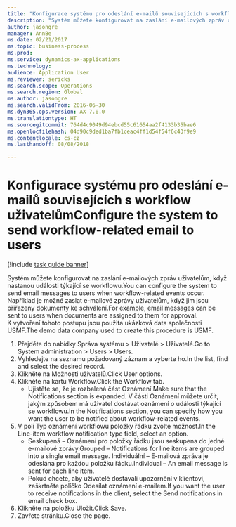 ```yaml
--- 
title: "Konfigurace systému pro odeslání e-mailů souvisejících s workflow uživatelům"
description: "Systém můžete konfigurovat na zaslání e-mailových zpráv uživatelům, když nastanou události týkající se workflowu."
author: jasongre
manager: AnnBe
ms.date: 02/21/2017
ms.topic: business-process
ms.prod: 
ms.service: dynamics-ax-applications
ms.technology: 
audience: Application User
ms.reviewer: sericks
ms.search.scope: Operations
ms.search.region: Global
ms.author: jasongre
ms.search.validFrom: 2016-06-30
ms.dyn365.ops.version: AX 7.0.0
ms.translationtype: HT
ms.sourcegitcommit: 764d4c9049d94ebcd55c61654aa2f4133b35bae6
ms.openlocfilehash: 04d90c9ded1ba7fb1ceac4ff1d54f54f6c43f9e9
ms.contentlocale: cs-cz
ms.lasthandoff: 08/08/2018

---
```

# <a name="configure-the-system-to-send-workflow-related-email-to-users"></a><span data-ttu-id="6f7e6-103">Konfigurace systému pro odeslání e-mailů souvisejících s workflow uživatelům</span><span class="sxs-lookup"><span data-stu-id="6f7e6-103">Configure the system to send workflow-related email to users</span></span>

[!include [task guide banner](../../includes/task-guide-banner.md)]

<span data-ttu-id="6f7e6-104">Systém můžete konfigurovat na zaslání e-mailových zpráv uživatelům, když nastanou události týkající se workflowu.</span><span class="sxs-lookup"><span data-stu-id="6f7e6-104">You can configure the system to send email messages to users when workflow-related events occur.</span></span> <span data-ttu-id="6f7e6-105">Například je možné zaslat e-mailové zprávy uživatelům, když jim jsou přiřazeny dokumenty ke schválení.</span><span class="sxs-lookup"><span data-stu-id="6f7e6-105">For example, email messages can be sent to users when documents are assigned to them for approval.</span></span> <span data-ttu-id="6f7e6-106">K vytvoření tohoto postupu jsou použita ukázková data společnosti USMF.</span><span class="sxs-lookup"><span data-stu-id="6f7e6-106">The demo data company used to create this procedure is USMF.</span></span>

1. <span data-ttu-id="6f7e6-107">Přejděte do nabídky Správa systému > Uživatelé > Uživatelé.</span><span class="sxs-lookup"><span data-stu-id="6f7e6-107">Go to System administration > Users > Users.</span></span>
2. <span data-ttu-id="6f7e6-108">Vyhledejte na seznamu požadovaný záznam a vyberte ho.</span><span class="sxs-lookup"><span data-stu-id="6f7e6-108">In the list, find and select the desired record.</span></span>
3. <span data-ttu-id="6f7e6-109">Klikněte na Možnosti uživatelů.</span><span class="sxs-lookup"><span data-stu-id="6f7e6-109">Click User options.</span></span>
4. <span data-ttu-id="6f7e6-110">Klikněte na kartu Workflow.</span><span class="sxs-lookup"><span data-stu-id="6f7e6-110">Click the Workflow tab.</span></span>
    * <span data-ttu-id="6f7e6-111">Ujistěte se, že je rozbalená část Oznámení.</span><span class="sxs-lookup"><span data-stu-id="6f7e6-111">Make sure that the Notifications section is expanded.</span></span>     <span data-ttu-id="6f7e6-112">V části Oznámení můžete určit, jakým způsobem má uživatel dostávat oznámení o události týkající se workflowu.</span><span class="sxs-lookup"><span data-stu-id="6f7e6-112">In the Notifications section, you can specify how you want the user to be notified about workflow-related events.</span></span>  
5. <span data-ttu-id="6f7e6-113">V poli Typ oznámení workflowu položky řádku zvolte možnost.</span><span class="sxs-lookup"><span data-stu-id="6f7e6-113">In the Line-item workflow notification type field, select an option.</span></span>
    * <span data-ttu-id="6f7e6-114">Seskupená – Oznámení pro položky řádku jsou seskupena do jedné e-mailové zprávy.</span><span class="sxs-lookup"><span data-stu-id="6f7e6-114">Grouped – Notifications for line items are grouped into a single email message.</span></span>    <span data-ttu-id="6f7e6-115">Individuální – E-mailová zpráva je odeslána pro každou položku řádku.</span><span class="sxs-lookup"><span data-stu-id="6f7e6-115">Individual – An email message is sent for each line item.</span></span>  
    * <span data-ttu-id="6f7e6-116">Pokud chcete, aby uživatelé dostávali upozornění v klientovi, zaškrtněte políčko Odesílat oznámení e-mailem.</span><span class="sxs-lookup"><span data-stu-id="6f7e6-116">If you want the user to receive notifications in the client, select the Send notifications in email check box.</span></span>  
6. <span data-ttu-id="6f7e6-117">Klikněte na položku Uložit.</span><span class="sxs-lookup"><span data-stu-id="6f7e6-117">Click Save.</span></span>
7. <span data-ttu-id="6f7e6-118">Zavřete stránku.</span><span class="sxs-lookup"><span data-stu-id="6f7e6-118">Close the page.</span></span>


